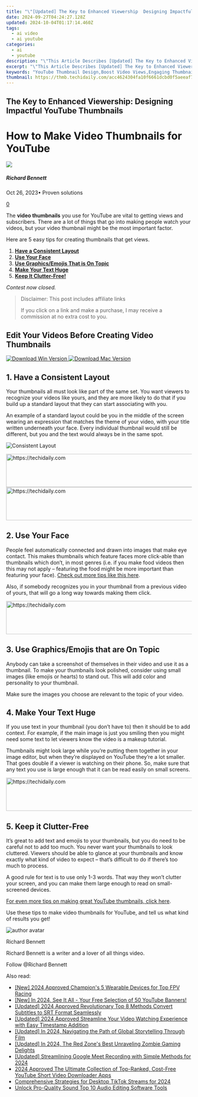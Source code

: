 ```yaml
---
title: "\"[Updated] The Key to Enhanced Viewership  Designing Impactful YouTube Thumbnails for 2024\""
date: 2024-09-27T04:24:27.128Z
updated: 2024-10-04T01:17:14.460Z
tags:
  - ai video
  - ai youtube
categories:
  - ai
  - youtube
description: "\"This Article Describes [Updated] The Key to Enhanced Viewership: Designing Impactful YouTube Thumbnails for 2024\""
excerpt: "\"This Article Describes [Updated] The Key to Enhanced Viewership: Designing Impactful YouTube Thumbnails for 2024\""
keywords: "YouTube Thumbnail Design,Boost Video Views,Engaging Thumbnails,Increase Video Popularity,Impactful Video Images,Enhanced Viewership,Thumbnail Strategy Tips"
thumbnail: https://thmb.techidaily.com/acc4624304fa10f6661dcbd0f5aeeaf72266dc48176909da6153f980695e7df6.png
---
```


## The Key to Enhanced Viewership: Designing Impactful YouTube Thumbnails

# How to Make Video Thumbnails for YouTube

![](https://images.wondershare.com/filmora/article-images/richard-bennett.jpg)

##### Richard Bennett

 Oct 26, 2023• Proven solutions

[0](#commentsBoxSeoTemplate)

The **video thumbnails** you use for YouTube are vital to getting views and subscribers. There are a lot of things that go into making people watch your videos, but your video thumbnail might be the most important factor.

Here are 5 easy tips for creating thumbnails that get views.

1. **[Have a Consistent Layout](#one)**
2. **[Use Your Face](#two)**
3. **[Use Graphics/Emojis That is On Topic](#three)**
4. **[Make Your Text Huge](#four)**
5. **[Keep It Clutter-Free!](#five)**

 _Contest now closed._

>  Disclaimer: This post includes affiliate links
>
>  If you click on a link and make a purchase, I may receive a commission at no extra cost to you.
>

## Edit Your Videos Before Creating Video Thumbnails

[![Download Win Version](https://images.wondershare.com/filmora/guide/download-btn-win.jpg) ](https://tools.techidaily.com/wondershare/filmora/download/) [![Download Mac Version](https://images.wondershare.com/filmora/guide/download-btn-mac.jpg) ](https://tools.techidaily.com/wondershare/filmora/download/)

## 1\. Have a Consistent Layout

Your thumbnails all must look like part of the same set. You want viewers to recognize your videos like yours, and they are more likely to do that if you build up a standard layout that they can start associating with you.

An example of a standard layout could be you in the middle of the screen wearing an expression that matches the theme of your video, with your title written underneath your face. Every individual thumbnail would still be different, but you and the text would always be in the same spot.

![Consistent Layout](https://images.wondershare.com/filmora/article-images/consistent-layout.jpg)

<!-- affiliate ads begin -->
<a href="https://coinrule.sjv.io/c/5597632/1958378/18409" target="_top" id="1958378">
  <img src="//a.impactradius-go.com/display-ad/18409-1958378" border="0" alt="https://techidaily.com" width="728" height="90"/>
</a>
<img height="0" width="0" src="https://coinrule.sjv.io/i/5597632/1958378/18409" style="position:absolute;visibility:hidden;" border="0" />
<!-- affiliate ads end -->

<!-- affiliate ads begin -->
<a href="https://ephamedtechinc.pxf.io/c/5597632/2126493/26400" target="_top" id="2126493">
  <img src="//a.impactradius-go.com/display-ad/26400-2126493" border="0" alt="https://techidaily.com" width="640" height="90"/>
</a>
<img height="0" width="0" src="https://ephamedtechinc.pxf.io/i/5597632/2126493/26400" style="position:absolute;visibility:hidden;" border="0" />
<!-- affiliate ads end -->

## **2\. Use Your Face**

People feel automatically connected and drawn into images that make eye contact. This makes thumbnails which feature faces more click-able than thumbnails which don’t, in most genres (i.e. if you make food videos then this may not apply – featuring the food might be more important than featuring your face). [Check out more tips like this here](https://tools.techidaily.com/wondershare/filmora/download/).

Also, if somebody recognizes you in your thumbnail from a previous video of yours, that will go a long way towards making them click.

<!-- affiliate ads begin -->
<a href="https://appsumo.8odi.net/c/5597632/2100527/7443" target="_top" id="2100527">
  <img src="//a.impactradius-go.com/display-ad/7443-2100527" border="0" alt="https://techidaily.com" width="728" height="90"/>
</a>
<img height="0" width="0" src="https://appsumo.8odi.net/i/5597632/2100527/7443" style="position:absolute;visibility:hidden;" border="0" />
<!-- affiliate ads end -->

## 3\. Use Graphics/Emojis that are On Topic

Anybody can take a screenshot of themselves in their video and use it as a thumbnail. To make your thumbnails look polished, consider using small images (like emojis or hearts) to stand out. This will add color and personality to your thumbnail.

Make sure the images you choose are relevant to the topic of your video.

## 4\. Make Your Text Huge

If you use text in your thumbnail (you don’t have to) then it should be to add context. For example, if the main image is just you smiling then you might need some text to let viewers know the video is a makeup tutorial.

Thumbnails might look large while you’re putting them together in your image editor, but when they’re displayed on YouTube they’re a lot smaller. That goes double if a viewer is watching on their phone. So, make sure that any text you use is large enough that it can be read easily on small screens.

<!-- affiliate ads begin -->
<a href="https://ephamedtechinc.pxf.io/c/5597632/2136622/26400" target="_top" id="2136622">
  <img src="//a.impactradius-go.com/display-ad/26400-2136622" border="0" alt="https://techidaily.com" width="728" height="90"/>
</a>
<img height="0" width="0" src="https://ephamedtechinc.pxf.io/i/5597632/2136622/26400" style="position:absolute;visibility:hidden;" border="0" />
<!-- affiliate ads end -->

## 5\. Keep it Clutter-Free

It’s great to add text and emojis to your thumbnails, but you do need to be careful not to add too much. You never want your thumbnails to look cluttered. Viewers should be able to glance at your thumbnails and know exactly what kind of video to expect – that’s difficult to do if there’s too much to process.

A good rule for text is to use only 1-3 words. That way they won’t clutter your screen, and you can make them large enough to read on small-screened devices.

 [For even more tips on making great YouTube thumbnails, click here](https://tools.techidaily.com/wondershare/filmora/download/).

Use these tips to make video thumbnails for YouTube, and tell us what kind of results you get!

![author avatar](https://images.wondershare.com/filmora/article-images/richard-bennett.jpg)

Richard Bennett

Richard Bennett is a writer and a lover of all things video.

Follow @Richard Bennett

<ins class="adsbygoogle"
     style="display:block"
     data-ad-format="autorelaxed"
     data-ad-client="ca-pub-7571918770474297"
     data-ad-slot="1223367746"></ins>

<ins class="adsbygoogle"
     style="display:block"
     data-ad-client="ca-pub-7571918770474297"
     data-ad-slot="8358498916"
     data-ad-format="auto"
     data-full-width-responsive="true"></ins>

<span class="atpl-alsoreadstyle">Also read:</span>
<div><ul>
<li><a href="https://article-tips.techidaily.com/new-2024-approved-champions-5-wearable-devices-for-top-fpv-racing/"><u>[New] 2024 Approved Champion's 5 Wearable Devices for Top FPV Racing</u></a></li>
<li><a href="https://youtube-blog.techidaily.com/n-2024-see-it-all-your-free-selection-of-50-youtube-banners/"><u>[New] In 2024, See It All - Your Free Selection of 50 YouTube Banners!</u></a></li>
<li><a href="https://fox-hovers.techidaily.com/updated-2024-approved-revolutionary-top-8-methods-convert-subtitles-to-srt-format-seamlessly/"><u>[Updated] 2024 Approved Revolutionary Top 8 Methods Convert Subtitles to SRT Format Seamlessly</u></a></li>
<li><a href="https://youtube-blog.techidaily.com/ed-2024-approved-streamline-your-video-watching-experience-with-easy-timestamp-addition/"><u>[Updated] 2024 Approved Streamline Your Video Watching Experience with Easy Timestamp Addition</u></a></li>
<li><a href="https://youtube-blog.techidaily.com/ed-in-2024-navigating-the-path-of-global-storytelling-through-film/"><u>[Updated] In 2024, Navigating the Path of Global Storytelling Through Film</u></a></li>
<li><a href="https://desktop-recording.techidaily.com/updated-in-2024-the-red-zones-best-unraveling-zombie-gaming-delights/"><u>[Updated] In 2024, The Red Zone's Best Unraveling Zombie Gaming Delights</u></a></li>
<li><a href="https://remote-screen-capture.techidaily.com/updated-streamlining-google-meet-recording-with-simple-methods-for-2024/"><u>[Updated] Streamlining Google Meet Recording with Simple Methods for 2024</u></a></li>
<li><a href="https://youtube-blog.techidaily.com/approved-the-ultimate-collection-of-top-ranked-cost-free-youtube-short-video-downloader-apps/"><u>2024 Approved The Ultimate Collection of Top-Ranked, Cost-Free YouTube Short Video Downloader Apps</u></a></li>
<li><a href="https://tiktok-videos.techidaily.com/comprehensive-strategies-for-desktop-tiktok-streams-for-2024/"><u>Comprehensive Strategies for Desktop TikTok Streams for 2024</u></a></li>
<li><a href="https://ai-vdieo-software.techidaily.com/unlock-pro-quality-sound-top-10-audio-editing-software-tools/"><u>Unlock Pro-Quality Sound Top 10 Audio Editing Software Tools</u></a></li>
</ul></div>

